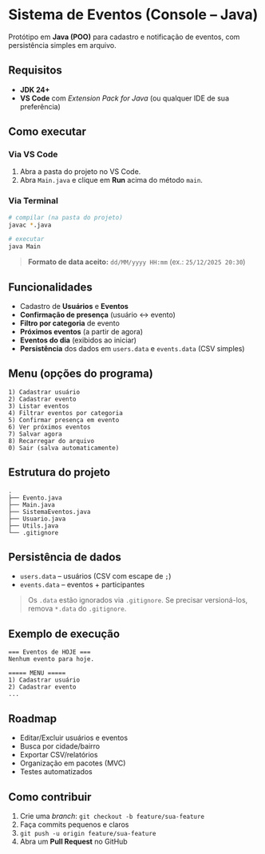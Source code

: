# Sistema de Eventos (Console – Java)

Protótipo em **Java (POO)** para cadastro e notificação de eventos, com persistência simples em arquivo.

## Requisitos
- **JDK 24+**
- **VS Code** com *Extension Pack for Java* (ou qualquer IDE de sua preferência)

## Como executar

### Via VS Code
1. Abra a pasta do projeto no VS Code.
2. Abra `Main.java` e clique em **Run** acima do método `main`.

### Via Terminal
```bash
# compilar (na pasta do projeto)
javac *.java

# executar
java Main
```

> **Formato de data aceito:** `dd/MM/yyyy HH:mm` (ex.: `25/12/2025 20:30`)

## Funcionalidades
- Cadastro de **Usuários** e **Eventos**
- **Confirmação de presença** (usuário ↔ evento)
- **Filtro por categoria** de evento
- **Próximos eventos** (a partir de agora)
- **Eventos do dia** (exibidos ao iniciar)
- **Persistência** dos dados em `users.data` e `events.data` (CSV simples)

## Menu (opções do programa)
```
1) Cadastrar usuário
2) Cadastrar evento
3) Listar eventos
4) Filtrar eventos por categoria
5) Confirmar presença em evento
6) Ver próximos eventos
7) Salvar agora
8) Recarregar do arquivo
0) Sair (salva automaticamente)
```

## Estrutura do projeto
```
.
├── Evento.java
├── Main.java
├── SistemaEventos.java
├── Usuario.java
├── Utils.java
└── .gitignore
```

## Persistência de dados
- `users.data` – usuários (CSV com escape de `;`)
- `events.data` – eventos + participantes  
> Os `.data` estão ignorados via `.gitignore`. Se precisar versioná-los, remova `*.data` do `.gitignore`.

## Exemplo de execução
```text
=== Eventos de HOJE ===
Nenhum evento para hoje.

===== MENU =====
1) Cadastrar usuário
2) Cadastrar evento
...
```

## Roadmap
- Editar/Excluir usuários e eventos
- Busca por cidade/bairro
- Exportar CSV/relatórios
- Organização em pacotes (MVC)
- Testes automatizados

## Como contribuir
1. Crie uma *branch*: `git checkout -b feature/sua-feature`
2. Faça commits pequenos e claros
3. `git push -u origin feature/sua-feature`
4. Abra um **Pull Request** no GitHub
